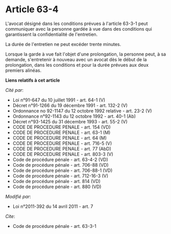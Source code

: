 # Article 63-4

L'avocat désigné dans les conditions prévues à l'article 63-3-1 peut communiquer avec la personne gardée à vue dans des
conditions qui garantissent la confidentialité de l'entretien. 

La durée de l'entretien ne peut excéder trente minutes. 

Lorsque la garde à vue fait l'objet d'une prolongation, la personne peut, à sa demande, s'entretenir à nouveau avec un avocat
dès le début de la prolongation, dans les conditions et pour la durée prévues aux deux premiers alinéas.

**Liens relatifs à cet article**

_Cité par_:

  - Loi n°91-647 du 10 juillet 1991 - art. 64-1 (V)
  - Décret n°91-1266 du 19 décembre 1991 - art. 132-2 (V)
  - Ordonnance no 92-1147 du 12 octobre 1992 relative  - art. 23-2 (V)
  - Ordonnance n°92-1143 du 12 octobre 1992 - art. 40-1 (Ab)
  - Décret n°93-1425 du 31 décembre 1993 - art. 55-2 (V)
  - CODE DE PROCEDURE PENALE - art. 154 (VD)
  - CODE DE PROCEDURE PENALE - art. 63-1 (M)
  - CODE DE PROCEDURE PENALE - art. 64 (M)
  - CODE DE PROCEDURE PENALE - art. 716-5 (V)
  - CODE DE PROCEDURE PENALE - art. 77 (AbD)
  - CODE DE PROCEDURE PENALE - art. 803-3 (V)
  - Code de procédure pénale - art. 63-4-2 (VD)
  - Code de procédure pénale - art. 706-88 (VD)
  - Code de procédure pénale - art. 706-88-1 (VD)
  - Code de procédure pénale - art. 712-16-3 (V)
  - Code de procédure pénale - art. 814 (VD)
  - Code de procédure pénale - art. 880 (VD)

_Modifié par_:

  - Loi n°2011-392 du 14 avril 2011 - art. 7

_Cite_:

  - Code de procédure pénale - art. 63-3-1
